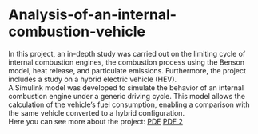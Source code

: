 # Analysis-of-an-internal-combustion-vehicle
In this project, an in-depth study was carried out on the limiting cycle of internal combustion engines, the combustion process using the Benson model, heat release, and particulate emissions. Furthermore, the project includes a study on a hybrid electric vehicle (HEV).  
A Simulink model was developed to simulate the behavior of an internal combustion engine under a generic driving cycle. This model allows the calculation of the vehicle’s fuel consumption, enabling a comparison with the same vehicle converted to a hybrid configuration.  
Here you can see more about the project: [PDF](https://github.com/user-attachments/files/22709394/Relazione.1.pdf) [PDF 2](https://github.com/user-attachments/files/22709403/Relazione.pdf)  
